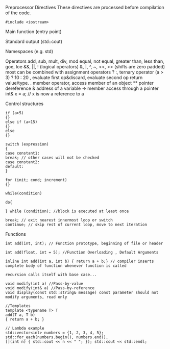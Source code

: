 Preprocessor Directives
These directives are processed before compilation of the code.
```
#include <iostream>
```

Main function (entry point)

Standard output (std::cout)

Namespaces (e.g. std)

Operators
add, sub, mult, div, mod
equal, not equal, greater than, less than, goe, loe
&&, ||, ! (logical operators)
&, |, ^, ~, <<, >> (shifts are zero padded)
most can be combined with assignment operators
? :, ternary operator (a > 3) ? 10 : 20
, evaluate first op&discard, evaluate second op return value/type.
. member operator, access member of an object
** pointer dereference
& address of a variable
-> member access through a pointer
int& x = a; // x is now a reference to a

Control structures
```
if (a>5)
{}
else if (a>15)
{}
else
{}
```

```
switch (expression)
{
case constant1:
break; // other cases will not be checked
case constant2:
default:
}
```

```
for (init; cond; increment)
{}
```

```
while(condition)
```

```
do{

} while (condition); //block is executed at least once
```

```
break; // exit nearest innermost loop or switch
continue; // skip rest of current loop, move to next iteration
```


Functions
```
int add(int, int); // Function prototype, beginning of file or header

int add(float, int = 5); //Function Overloading , Default Arguments

inline int add(int a, int b) { return a + b;} // compiler inserts complete body of function whenever function is called

recursion calls itself with base case...
```

```
void modify(int a) //Pass-by-value
void modify(int& a) //Pass-by-reference
void display(const std::string& message) const parameter should not modify arguments, read only

//Templates
template <typename T> T 
add(T a, T b) 
{ return a + b; }

// Lambda example
std::vector<int> numbers = {1, 2, 3, 4, 5};
std::for_each(numbers.begin(), numbers.end(), 
[](int n) { std::cout << n << " "; }); std::cout << std::endl;
```
